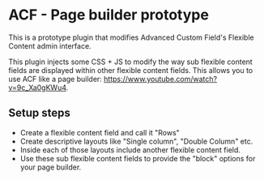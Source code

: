 # ACF - Page builder prototype

This is a prototype plugin that modifies Advanced Custom Field's Flexible Content admin interface.

This plugin injects some CSS + JS to modify the way sub flexible content fields are displayed within other flexible content fields. This allows you to use ACF like a page builder: https://www.youtube.com/watch?v=9c_Xa0gKWu4.

Setup steps
-----------

* Create a flexible content field and call it "Rows"
* Create descriptive layouts like "Single column", "Double Column" etc.
* Inside each of those layouts include another flexible content field.
* Use these sub flexible content fields to provide the "block" options for your page builder.
